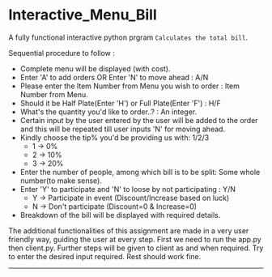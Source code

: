 # Interactive_Menu_Bill 

A fully functional interactive python prgram  `Calculates the total bill`.  

Sequential procedure to follow :
-	Complete menu will be displayed (with cost).
-	Enter 'A' to add orders OR Enter 'N' to move ahead : A/N
-	Please enter the Item Number from Menu you wish to order : Item Number from Menu.
-	Should it be Half Plate(Enter 'H') or Full Plate(Enter 'F') : H/F
-	What's the quantity you'd like to order..? : An integer.
-	Certain input by the user entered by the user will be added to the order and this will be repeated till user inputs 'N' for moving ahead.
-	Kindly choose the tip% you'd be providing us with: 1/2/3
    - 1 -> 0%
    - 2 -> 10%
    - 3 -> 20%
-   Enter the number of people, among which bill is to be split: Some whole number(to make sense).
-   Enter 'Y' to participate and 'N' to loose by not participating : Y/N
    - Y -> Participate in event (Discount/Increase based on luck)
    - N -> Don't participate (Discount=0 & Increase=0)
-   Breakdown of the bill will be displayed with required details.

The additional functionalities of this assignment are made in a very user friendly way, guiding the user at every step.
First we need to run the app.py then client.py. Further steps will be given to client as and when required. 
Try to enter the desired input required. Rest should work fine.


___
